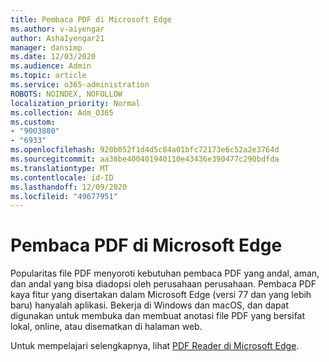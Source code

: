 ```yaml
---
title: Pembaca PDF di Microsoft Edge
ms.author: v-aiyengar
author: AshaIyengar21
manager: dansimp
ms.date: 12/03/2020
ms.audience: Admin
ms.topic: article
ms.service: o365-administration
ROBOTS: NOINDEX, NOFOLLOW
localization_priority: Normal
ms.collection: Adm_O365
ms.custom:
- "9003880"
- "6933"
ms.openlocfilehash: 920b052f1d4d5c84a01bfc72173e6c52a2e3764d
ms.sourcegitcommit: aa38be400401940110e43436e390477c290bdfda
ms.translationtype: MT
ms.contentlocale: id-ID
ms.lasthandoff: 12/09/2020
ms.locfileid: "49677951"
---
```

# <a name="pdf-reader-in-microsoft-edge"></a>Pembaca PDF di Microsoft Edge

Popularitas file PDF menyoroti kebutuhan pembaca PDF yang andal, aman, dan andal yang bisa diadopsi oleh perusahaan perusahaan. Pembaca PDF kaya fitur yang disertakan dalam Microsoft Edge (versi 77 dan yang lebih baru) hanyalah aplikasi. Bekerja di Windows dan macOS, dan dapat digunakan untuk membuka dan membuat anotasi file PDF yang bersifat lokal, online, atau disematkan di halaman web.

Untuk mempelajari selengkapnya, lihat [PDF Reader di Microsoft Edge](https://go.microsoft.com/fwlink/?linkid=2140005).
